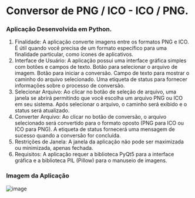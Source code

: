 # Conversor de PNG / ICO - ICO / PNG.

### Aplicação Desenvolvida em Python.


1. Finalidade:
A aplicação converte imagens entre os formatos PNG e ICO. É útil quando você precisa de um formato específico para uma finalidade particular, como ícones de aplicativos.
2. Interface de Usuário:
A aplicação possui uma interface gráfica simples com botões e campos de texto.
Botão para selecionar o arquivo de imagem.
Botão para iniciar a conversão.
Campo de texto para mostrar o caminho do arquivo selecionado.
Uma etiqueta de status para fornecer informações sobre o processo de conversão.
3. Selecionar Arquivo:
Ao clicar no botão de seleção de arquivo, uma janela se abrirá permitindo que você escolha um arquivo PNG ou ICO em seu sistema.
Após selecionar o arquivo, o caminho será exibido e o status será atualizado.
4. Converter Arquivo:
Ao clicar no botão de conversão, o arquivo selecionado será convertido para o formato oposto (PNG para ICO ou ICO para PNG).
A etiqueta de status fornecerá uma mensagem de sucesso quando a conversão for concluída.
5. Restrições de Janela:
A janela da aplicação não pode ser maximizada ou minimizada, apenas fechada.
6. Requisitos:
A aplicação requer a biblioteca PyQt5 para a interface gráfica e a biblioteca PIL (Pillow) para o manuseio de imagens.

### Imagem da Aplicação

![image](https://github.com/GiulianoVianna/Conversor-de-PNG-ICO---ICO-PNG/assets/101942554/04257367-3146-474a-8382-4232a91fe332)


